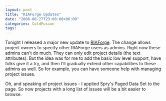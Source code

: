 ```yaml
---
layout: post
title: "RIAForge Updates"
date: "2008-08-27T23:08:00+06:00"
categories: ColdFusion 
tags: 
---
```


Tonight I released a major new update to <a href="http://www.riaforge.org">RIAForge</a>. The change allows project owners to specify other RIAForge users as admins. Right now these admins can't do much. They can only edit project details (the text attributes). But the idea was for me to add the basic low level support, have folks give it a try, and then I'll gradually extend other capabilities to these admins as well. So for example, you can have someone help with managing project issues. 

Oh, and speaking of project issues - I applied Spry's Paged Data Set to the page. So now projects with a long list of issues will be a bit easier to browse.